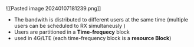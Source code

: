 ![[Pasted image 20240107181239.png]]


- The bandwith is distributed to different users at the same time (multiple users can be scheduled to RX simultaneusly )
- Users are partitioned in a **Time-frequecy** block 
- used in 4G/LTE (each time-frequency block is a **resource Block**) 
